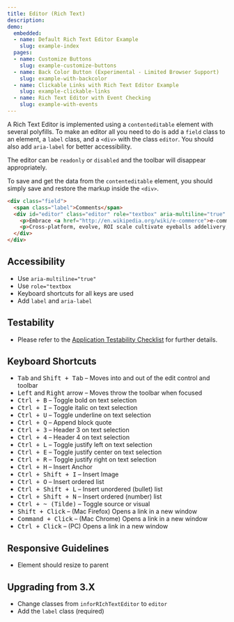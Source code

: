 ```yaml
---
title: Editor (Rich Text)
description: 
demo:
  embedded:
  - name: Default Rich Text Editor Example
    slug: example-index
  pages:
  - name: Customize Buttons
    slug: example-customize-buttons
  - name: Back Color Button (Experimental - Limited Browser Support)
    slug: example-with-backcolor
  - name: Clickable Links with Rich Text Editor Example
    slug: example-clickable-links
  - name: Rich Text Editor with Event Checking
    slug: example-with-events
---
```


A Rich Text Editor is implemented using a `contenteditable` element with several polyfills. To make an editor all you need to do is add a `field` class to an element, a `label` class, and a `<div>` with the class `editor`. You should also add `aria-label` for better accessibility.

The editor can be `readonly` or `disabled` and the toolbar will disappear appropriately.

To save and get the data from the `contenteditable` element, you should simply save and restore the markup inside the `<div>`.

```html
<div class="field">
  <span class="label">Comments</span>
  <div id="editor" class="editor" role="textbox" aria-multiline="true" aria-label="Comments - Type To Replace Existing Content">
    <p>Embrace <a href="http://en.wikipedia.org/wiki/e-commerce">e-commerce action-items</a>, reintermediate, ecologies paradigms wireless share life-hacks create innovative harness. Evolve solutions rich-clientAPIs synergies harness relationships virtual vertical facilitate end-to-end, wireless, evolve synergistic synergies.</p>
    <p>Cross-platform, evolve, ROI scale cultivate eyeballs addelivery, e-services content cross-platform leverage extensible viral incentivize integrateAJAX-enabled sticky evolve magnetic cultivate leverage; cutting-edge. Innovate, end-to-end podcasting, whiteboard streamline e-business social; compelling, "cross-media exploit infomediaries innovative integrate integrateAJAX-enabled." Killer interactive reinvent, cultivate widgets leverage morph.</p>
  </div>
</div>
```

## Accessibility

- Use `aria-multiline="true"`
- Use `role="textbox`
- Keyboard shortcuts for all keys are used
- Add `label` and `aria-label`

## Testability

- Please refer to the [Application Testability Checklist](https://design.infor.com/resources/application-testability-checklist) for further details.

## Keyboard Shortcuts

- <kbd>Tab</kbd> and <kbd>Shift + Tab</kbd> – Moves into and out of the edit control and toolbar
- <kbd>Left</kbd> and <kbd>Right</kbd> arrow – Moves throw the toolbar when focused
- <kbd>Ctrl + B</kbd> – Toggle bold on text selection
- <kbd>Ctrl + I</kbd> – Toggle italic on text selection
- <kbd>Ctrl + U</kbd> – Toggle underline on text selection
- <kbd>Ctrl + Q</kbd> – Append block quote
- <kbd>Ctrl + 3</kbd> – Header 3 on text selection
- <kbd>Ctrl + 4</kbd> – Header 4 on text selection
- <kbd>Ctrl + L</kbd> – Toggle justify left on text selection
- <kbd>Ctrl + E</kbd> – Toggle justify center on text selection
- <kbd>Ctrl + R</kbd> – Toggle justify right on text selection
- <kbd>Ctrl + H</kbd> – Insert Anchor
- <kbd>Ctrl + Shift + I</kbd> – Insert Image
- <kbd>Ctrl + O</kbd> – Insert ordered list
- <kbd>Ctrl + Shift + L</kbd> – Insert unordered (bullet) list
- <kbd>Ctrl + Shift + N</kbd> – Insert ordered (number) list
- <kbd>Ctrl + ~ (Tilde)</kbd> – Toggle source or visual
- <kbd>Shift + Click</kbd> – (Mac Firefox) Opens a link in a new window
- <kbd>Command + Click</kbd> – (Mac Chrome) Opens a link in a new window
- <kbd>Ctrl + Click</kbd> – (PC) Opens a link in a new window

## Responsive Guidelines

- Element should resize to parent

## Upgrading from 3.X

- Change classes from `inforRIchTextEditor` to `editor`
- Add the `label` class (required)
